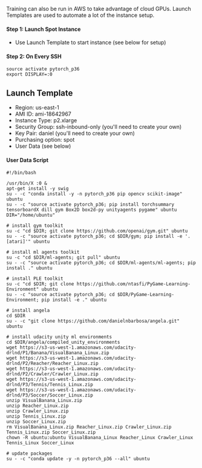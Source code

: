 Training can also be run in AWS to take advantage of cloud GPUs.  Launch Templates are used to automate a lot of the instance setup.


#### Step 1: Launch Spot Instance
- Use Launch Template to start instance (see below for setup)


#### Step 2: On Every SSH
```
source activate pytorch_p36
export DISPLAY=:0
```



## Launch Template
- Region: us-east-1
- AMI ID: ami-18642967
- Instance Type: p2.xlarge
- Security Group: ssh-inbound-only  (you'll need to create your own)
- Key Pair: daniel  (you'll need to create your own)
- Purchasing option: spot
- User Data (see below)


#### User Data Script

```
#!/bin/bash

/usr/bin/X :0 &
apt-get install -y swig
su - -c "conda install -y -n pytorch_p36 pip opencv scikit-image" ubuntu
su - -c "source activate pytorch_p36; pip install torchsummary tensorboardX dill gym Box2D box2d-py unityagents pygame" ubuntu
DIR="/home/ubuntu"

# install gym toolkit
su -c "cd $DIR; git clone https://github.com/openai/gym.git" ubuntu
su - -c "source activate pytorch_p36; cd $DIR/gym; pip install -e '.[atari]'" ubuntu

# install ml agents toolkit
su -c "cd $DIR/ml-agents; git pull" ubuntu
su - -c "source activate pytorch_p36; cd $DIR/ml-agents/ml-agents; pip install ." ubuntu

# install PLE toolkit
su -c "cd $DIR; git clone https://github.com/ntasfi/PyGame-Learning-Environment" ubuntu
su - -c "source activate pytorch_p36; cd $DIR/PyGame-Learning-Environment; pip install -e ." ubuntu

# install angela
cd $DIR
su - -c "git clone https://github.com/danielnbarbosa/angela.git" ubuntu

# install udacity unity ml environments
cd $DIR/angela/compiled_unity_environments
wget https://s3-us-west-1.amazonaws.com/udacity-drlnd/P1/Banana/VisualBanana_Linux.zip
wget https://s3-us-west-1.amazonaws.com/udacity-drlnd/P2/Reacher/Reacher_Linux.zip
wget https://s3-us-west-1.amazonaws.com/udacity-drlnd/P2/Crawler/Crawler_Linux.zip
wget https://s3-us-west-1.amazonaws.com/udacity-drlnd/P3/Tennis/Tennis_Linux.zip
wget https://s3-us-west-1.amazonaws.com/udacity-drlnd/P3/Soccer/Soccer_Linux.zip
unzip VisualBanana_Linux.zip
unzip Reacher_Linux.zip
unzip Crawler_Linux.zip
unzip Tennis_Linux.zip
unzip Soccer_Linux.zip
rm VisualBanana_Linux.zip Reacher_Linux.zip Crawler_Linux.zip Tennis_Linux.zip Soccer_Linux.zip
chown -R ubuntu:ubuntu VisualBanana_Linux Reacher_Linux Crawler_Linux Tennis_Linux Soccer_Linux

# update packages
su - -c "conda update -y -n pytorch_p36 --all" ubuntu
```
